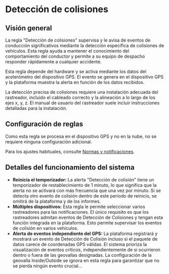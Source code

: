 # Detección de colisiones

## Visión general

La regla "Detección de colisiones" supervisa y le avisa de eventos de conducción significativos mediante la detección específica de colisiones de vehículos. Esta regla ayuda a mantener el conocimiento del comportamiento del conductor y permite a su equipo de despacho responder rápidamente a cualquier accidente.

Esta regla depende del hardware y se activa mediante los datos del acelerómetro del dispositivo GPS. El evento se genera en el dispositivo GPS y la plataforma muestra la alerta en función de los datos recibidos.

La detección precisa de colisiones requiere una instalación adecuada del rastreador, incluido el cableado correcto y la alineación a lo largo de los ejes x, y, z. El manual de usuario del rastreador suele incluir instrucciones detalladas para la instalación.

## Configuración de reglas

Como esta regla se procesa en el dispositivo GPS y no en la nube, no se requiere ninguna configuración adicional.

Para los ajustes habituales, consulte [Normas y notificaciones](../).

## Detalles del funcionamiento del sistema

* **Reinicia el temporizador:** La alerta "Detección de colisión" tiene un temporizador de restablecimiento de 1 minuto, lo que significa que la alerta no se activará con más frecuencia que una vez por minuto. Si se detecta otro evento de colisión dentro de este periodo de reinicio, se omitirá de la plataforma y de los informes.
* **Múltiples dispositivos:** Esta regla le permite seleccionar varios rastreadores para las notificaciones. El único requisito es que los rastreadores admitan eventos de Detección de Colisiones y tengan esta función integrada en la plataforma. Esto permite supervisar los eventos de colisión en varios vehículos.
* **Alerta de eventos independiente del GPS:** La plataforma registrará y mostrará un evento de Detección de Colisión incluso si el paquete de datos carece de coordenadas GPS válidas. El sistema prioriza la visualización de eventos críticos, independientemente de si ocurrieron dentro o fuera de las geovallas designadas. La configuración de la geovalla Inside/Outside se ignora en esta regla para garantizar que no se pierda ningún evento crucial...

